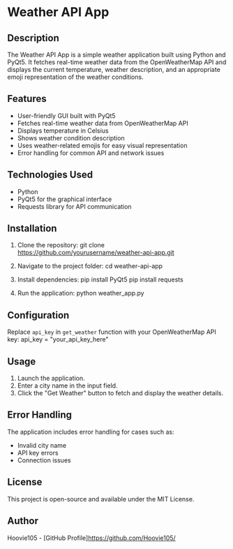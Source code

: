 # Weather API App

## Description

The Weather API App is a simple weather application built using Python and PyQt5. It fetches real-time weather data from the 
OpenWeatherMap API and displays the current temperature, weather description, and an appropriate emoji 
representation of the weather conditions.

## Features

- User-friendly GUI built with PyQt5
- Fetches real-time weather data from OpenWeatherMap API
- Displays temperature in Celsius
- Shows weather condition description
- Uses weather-related emojis for easy visual representation
- Error handling for common API and network issues

## Technologies Used

- Python
- PyQt5 for the graphical interface
- Requests library for API communication

## Installation

1. Clone the repository:
   git clone https://github.com/yourusername/weather-api-app.git

2. Navigate to the project folder:
   cd weather-api-app

3. Install dependencies:
   pip install PyQt5
   pip install requests

4. Run the application:
   python weather_app.py

## Configuration

Replace `api_key` in `get_weather` function with your OpenWeatherMap API key:
api_key = "your_api_key_here"

## Usage

1. Launch the application.
2. Enter a city name in the input field.
3. Click the "Get Weather" button to fetch and display the weather details.

## Error Handling

The application includes error handling for cases such as:

- Invalid city name
- API key errors
- Connection issues

## License

This project is open-source and available under the MIT License.

## Author

Hoovie105 - [GitHub Profile]https://github.com/Hoovie105/
